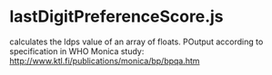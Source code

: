 # lastDigitPreferenceScore.js
calculates the ldps value of an array of floats. POutput according to specification in WHO Monica study: 
 http://www.ktl.fi/publications/monica/bp/bpqa.htm
